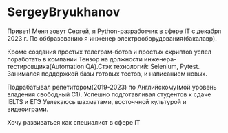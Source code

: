 # SergeyBryukhanov

Привет! Меня зовут Сергей, я Python-разработчик в сфере IT с декабря 2023 г. По оббразованию я инженер электрооборудования(бакалавр). 

Кроме создания простых телеграм-ботов и простых скриптов успел поработать в компании Тензор на должности инженера-тестировщика(Automation QA).Стэк технологий: Selenium, Pytest.
Занимался поддержкой базы готовых тестов, и написанием новых.

Подрабатывал репетитором(2019-2023) по Английскому(мой уровень владения свободный С1). Успешно подготавливал студентов к сдаче IELTS и ЕГЭ
Увлекаюсь шахматами, восточчной культурой и видеоиграми.

Хочу развиваться как специалист в сфере IT 

